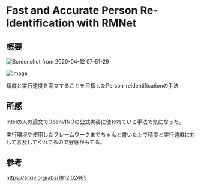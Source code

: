 # Fast and Accurate Person Re-Identification with RMNet

## 概要

![Screenshot from 2020-04-12 07-51-29](https://user-images.githubusercontent.com/34574033/79056548-8fed8980-7c92-11ea-827c-9c57c2aaee30.png)

![image](https://user-images.githubusercontent.com/34574033/79056569-d0e59e00-7c92-11ea-9613-187ac20d1835.png)

精度と実行速度を両立することを目指したPerson-reidentificationの手法

## 所感

Intelの人の論文でOpenVINOの公式実装に使われている手法で気になった。

実行環境や使用したフレームワークまでちゃんと書いた上で精度と実行速度に対して言及してくれてるので好感がもてる。

## 参考

https://arxiv.org/abs/1812.02465
